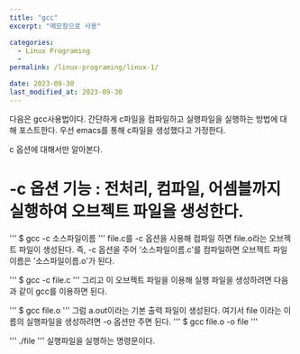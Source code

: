 ```yaml
---
title: "gcc"
excerpt: "메모장으로 사용"

categories:
  - Linux Programing
  - 
permalink: /linux-programing/linux-1/

date: 2023-09-30
last_modified_at: 2023-09-30
---
```

다음은 gcc사용법이다.
간단하게 c파일을 컴파일하고 실행파일을 실행하는 방법에 대해 포스트한다.
우선 emacs를 통해 c파일을 생성했다고 가정한다.

c 옵션에 대해서만 알아본다.

# -c 옵션 기능 : 전처리, 컴파일, 어셈블까지 실행하여 오브젝트 파일을 생성한다. 
'''
$ gcc -c 소스파일이름
'''
file.c를 -c 옵션을 사용해 컴파일 하면 file.o라는 오브젝트 파일이 생성된다.
즉, -c 옵션을 주어 ‘소스파일이름.c'를 컴파일하면 오브젝트 파일 이름은 ’소스파일이름.o'가 된다.

'''
$ gcc -c file.c
'''
그리고 이 오브젝트 파일을 이용해 실행 파일을 생성하려면 다음과 같이 gcc를 이용하면 된다.

'''
$ gcc file.o
'''
그럼 a.out이라는 기본 출력 파일이 생성된다. 여기서 file 이라는 이름의 실행파일을 생성하려면 -o 옵션만 주면 된다.
'''
$ gcc file.o -o file
'''

'''
./file
'''
실행파일을 실행하는 명령문이다.
